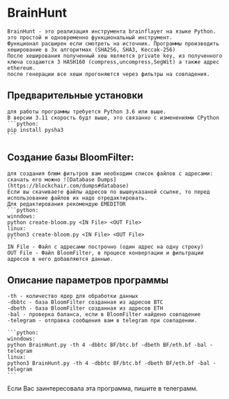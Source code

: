 # BrainHunt
    BrainHunt - это реализация инструмента brainflayer на языке Python. это простой и одновременно функциональный инструмент. 
    Функционал расширен если смотреть на источник. Программы производить хеширование в 3х алгоритмах (SHA256, SHA3, Keccak-256)
    После хеширования полученный хеш является private key, из полученного ключа создаются 3 HASH160 (compress,uncompress,SegWit) а также адрес ethereum.
    после генерации все хеши прогоняются через фильтры на совпадения.

## Предварительные установки
    для работы программы требуется Python 3.6 или выше.
    В версии 3.11 скорость будт выше, это связанно с изменениями CPython
    ```python:
    pip install pysha3
    ```

## Создание базы BloomFilter:
    для создания блюм фитьтров вам необходим список файлов с адресами:
    скачать его можно ![Database Dumps](https://blockchair.com/dumps#database)
    Если вы скачиваете файлы адресов по вышеуказаной ссылке, то перед использование файлов их надо отредактировать.
    Для редактирования рекомендую EMEDITOR
    ```python:
    winndows:
    python create-bloom.py <IN File> <OUT File>
    linux:
    python3 create-bloom.py <IN File> <OUT File>
    ```
    IN File - Файл с адресами построчно (один адрес на одну строку)
    OUT File - Файл BloomFilter, в процесе конвертации и фильтрации адресов в него добавляются данные.

## Описание параметров программы
    -th - количество ядер для обработки данных
    -dbbtc - база BloomFilter созданная из адресов BTC
    -dbeth - база BloomFilter созданная из адресов ETH
    -bal - проверка баланса, если в BloomFilter найдено совпадение
    -telegram - отправка сообщения вам в telegram при совпадении.

    ```python:
    winndows:
    python BrainHunt.py -th 4 -dbbtc BF/btc.bf -dbeth BF/eth.bf -bal -telegram
    linux:
    python3 BrainHunt.py -th 4 -dbbtc BF/btc.bf -dbeth BF/eth.bf -bal -telegram
    ```

Если Вас заинтересовала эта программа, пишите в телеграмм.
